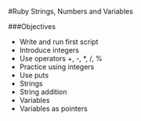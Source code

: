 #Ruby Strings, Numbers and Variables

###Objectives

* Write and run first script
* Introduce integers
* Use operators +, -, *, /, %
* Practice using integers
* Use puts
* Strings
* String addition
* Variables
* Variables as pointers